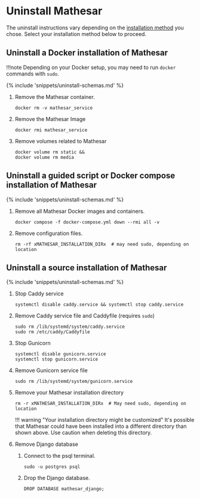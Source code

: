 # Uninstall Mathesar

The uninstall instructions vary depending on the [installation method](../index.md#installing-mathesar) you chose. Select your installation method below to proceed.

## Uninstall a Docker installation of Mathesar

!!!note
    Depending on your Docker setup, you may need to run `docker` commands with `sudo`.

{% include 'snippets/uninstall-schemas.md' %}

1. Remove the Mathesar container.

    ```
    docker rm -v mathesar_service
    ```

1. Remove the Mathesar Image

    ```
    docker rmi mathesar_service
    ```

1. Remove volumes related to Mathesar

    ```
    docker volume rm static &&
    docker volume rm media
    ```


## Uninstall a guided script or Docker compose installation of Mathesar

{% include 'snippets/uninstall-schemas.md' %}

1. Remove all Mathesar Docker images and containers.

    ```
    docker compose -f docker-compose.yml down --rmi all -v
    ```

1. Remove configuration files.

    ```
    rm -rf xMATHESAR_INSTALLATION_DIRx  # may need sudo, depending on location
    ```

## Uninstall a source installation of Mathesar

{% include 'snippets/uninstall-schemas.md' %}

1. Stop Caddy service

    ```
    systemctl disable caddy.service && systemctl stop caddy.service
    ```

1. Remove Caddy service file and Caddyfile (requires `sudo`)

    ```
    sudo rm /lib/systemd/system/caddy.service
    sudo rm /etc/caddy/Caddyfile
    ```

1. Stop Gunicorn

    ```
    systemctl disable gunicorn.service
    systemctl stop gunicorn.service
    ```

1. Remove Gunicorn service file

    ```
    sudo rm /lib/systemd/system/gunicorn.service
    ```

1. Remove your Mathesar installation directory

    ```
    rm -r xMATHESAR_INSTALLATION_DIRx  # May need sudo, depending on location
    ```

    !!! warning "Your installation directory might be customized"
        It's possible that Mathesar could have been installed into a different directory than shown above. Use caution when deleting this directory.

1. Remove Django database

    1. Connect to the psql terminal.

        ```
        sudo -u postgres psql
        ```
    
    2. Drop the Django database.

        ```postgresql
        DROP DATABASE mathesar_django;
        ```
